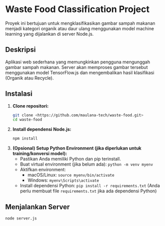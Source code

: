 # Waste Food Classification Project

Proyek ini bertujuan untuk mengklasifikasikan gambar sampah makanan menjadi kategori organik atau daur ulang menggunakan model machine learning yang dijalankan di server Node.js.

## Deskripsi

Aplikasi web sederhana yang memungkinkan pengguna mengunggah gambar sampah makanan. Server akan memproses gambar tersebut menggunakan model TensorFlow.js dan mengembalikan hasil klasifikasi (Organik atau Recycle).

## Instalasi

1.  **Clone repositori:**
    ```bash
    git clone <https://github.com/maulana-tech/waste-food.git>
    cd waste-food
    ```
2.  **Install dependensi Node.js:**
    ```bash
    npm install
    ```
3.  **(Opsional) Setup Python Environment (jika diperlukan untuk training/konversi model):**
    *   Pastikan Anda memiliki Python dan pip terinstall.
    *   Buat virtual environment (jika belum ada): `python -m venv myenv`
    *   Aktifkan environment:
        *   macOS/Linux: `source myenv/bin/activate`
        *   Windows: `myenv\Scripts\activate`
    *   Install dependensi Python: `pip install -r requirements.txt` (Anda perlu membuat file `requirements.txt` jika ada dependensi Python)

## Menjalankan Server

```bash
node server.js
